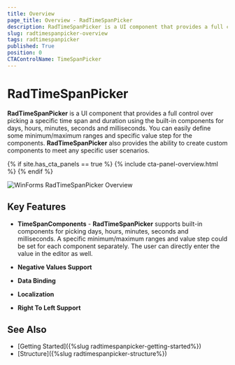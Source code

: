 ```yaml
---
title: Overview
page_title: Overview - RadTimeSpanPicker
description: RadTimeSpanPicker is a UI component that provides a full control over picking a specific time span and duration.
slug: radtimespanpicker-overview
tags: radtimespanpicker
published: True
position: 0
CTAControlName: TimeSpanPicker
---
```


# RadTimeSpanPicker

__RadTimeSpanPicker__ is a UI component that provides a full control over picking a specific time span and duration using the built-in components for days, hours, minutes, seconds and milliseconds. You can easily define some minimum/maximum ranges and specific value step for the components. **RadTimeSpanPicker** also provides the ability to create custom components to meet any specific user scenarios.

{% if site.has_cta_panels == true %}
{% include cta-panel-overview.html %}
{% endif %}

![WinForms RadTimeSpanPicker Overview](images/radtimespanpicker-overview001.png)        
## Key Features

* __TimeSpanComponents__ - __RadTimeSpanPicker__ supports built-in components for picking days, hours, minutes, seconds and milliseconds. A specific minimum/maximum ranges and value step could be set for each component separately. The user can directly enter the value in the editor as well.

*  __Negative Values Support__

*  __Data Binding__

*  __Localization__

*  __Right To Left Support__



## See Also

* [Getting Started]({%slug radtimespanpicker-getting-started%})
* [Structure]({%slug radtimespanpicker-structure%})
